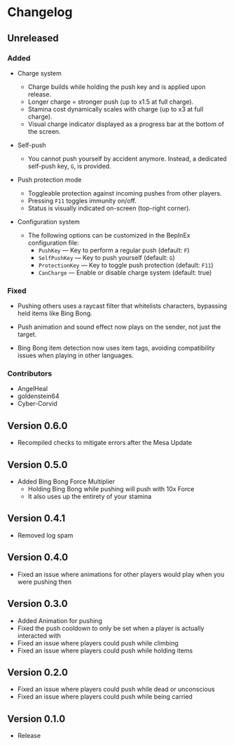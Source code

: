 # Changelog

## Unreleased

### Added

- Charge system

  - Charge builds while holding the push key and is applied upon release.
  - Longer charge = stronger push (up to x1.5 at full charge).
  - Stamina cost dynamically scales with charge (up to x3 at full charge).
  - Visual charge indicator displayed as a progress bar at the bottom of the screen.

- Self-push

  - You cannot push yourself by accident anymore. Instead, a dedicated self-push key, `G`, is provided.

- Push protection mode

  - Toggleable protection against incoming pushes from other players.
  - Pressing `F11` toggles immunity on/off.
  - Status is visually indicated on-screen (top-right corner).

- Configuration system

  - The following options can be customized in the BepInEx configuration file:
    - `PushKey` — Key to perform a regular push (default: `F`)
    - `SelfPushKey` — Key to push yourself (default: `G`)
    - `ProtectionKey` — Key to toggle push protection (default: `F11`)
    - `CanCharge` — Enable or disable charge system (default: true)

### Fixed

- Pushing others uses a raycast filter that whitelists characters, bypassing held items like Bing Bong.

- Push animation and sound effect now plays on the sender, not just the target.

- Bing Bong item detection now uses item tags, avoiding compatibility issues when playing in other languages.

### Contributors

- AngelHeal
- goldenstein64
- Cyber-Corvid

## Version 0.6.0

- Recompiled checks to mitigate errors after the Mesa Update

## Version 0.5.0

- Added Bing Bong Force Multiplier
  - Holding Bing Bong while pushing will push with 10x Force
  - It also uses up the entirety of your stamina

## Version 0.4.1

- Removed log spam

## Version 0.4.0

- Fixed an issue where animations for other players would play when you were pushing then

## Version 0.3.0

- Added Animation for pushing
- Fixed the push cooldown to only be set when a player is actually interacted with
- Fixed an issue where players could push while climbing
- Fixed an issue where players could push while holding items

## Version 0.2.0

- Fixed an issue where players could push while dead or unconscious
- Fixed an issue where players could push while being carried

## Version 0.1.0

- Release
